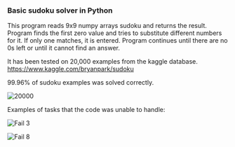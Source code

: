 ### Basic sudoku solver in Python

This program reads 9x9 numpy arrays sudoku and returns the result.
Program finds the first zero value and tries to substitute different numbers for it. If only one matches, it is entered. Program continues until there are no 0s left or until it cannot find an answer.





It has been tested on 20,000 examples from the kaggle database. https://www.kaggle.com/bryanpark/sudoku

99.96% of sudoku examples was solved correctly.

![20000](https://user-images.githubusercontent.com/59071939/123943037-03fd7580-d99c-11eb-99ba-fa5f5055528f.PNG)


Examples of tasks that the code was unable to handle: 

![Fail 3](https://user-images.githubusercontent.com/59071939/123942951-e9c39780-d99b-11eb-9edd-1b0da99aa138.PNG)

![Fail 8](https://user-images.githubusercontent.com/59071939/123943022-ff38c180-d99b-11eb-96f0-cdb18bad63e6.PNG)
